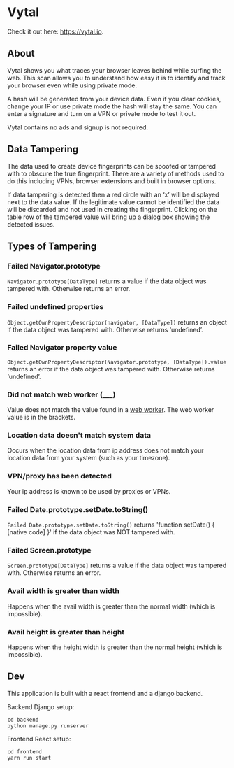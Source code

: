 # Vytal

Check it out here: https://vytal.io.

## About

Vytal shows you what traces your browser leaves behind while surfing the web. This scan allows you to understand how easy it is to identify and track your browser even while using private mode.

A hash will be generated from your device data. Even if you clear cookies, change your IP or use private mode the hash will stay the same. You can enter a signature and turn on a VPN or private mode to test it out.

Vytal contains no ads and signup is not required.

## Data Tampering

The data used to create device fingerprints can be spoofed or tampered with to obscure the true fingerprint. There are a variety of methods used to do this including VPNs, browser extensions and built in browser options.

If data tampering is detected then a red circle with an ‘x’ will be displayed next to the data value. If the legitimate value cannot be identified the data will be discarded and not used in creating the fingerprint. Clicking on the table row of the tampered value will bring up a dialog box showing the detected issues.

## Types of Tampering

### Failed Navigator.prototype

`Navigator.prototype[DataType]` returns a value if the data object was tampered with. Otherwise returns an error.

### Failed undefined properties

`Object.getOwnPropertyDescriptor(navigator, [DataType])` returns an object if the data object was tampered with. Otherwise returns ‘undefined’.

### Failed Navigator property value

`Object.getOwnPropertyDescriptor(Navigator.prototype, [DataType]).value` returns an error if the data object was tampered with. Otherwise returns ‘undefined’.

### Did not match web worker (\_\_\_)

Value does not match the value found in a [web worker](https://developer.mozilla.org/en-US/docs/Web/API/Web_Workers_API/Using_web_workers). The web worker value is in the brackets.

### Location data doesn't match system data

Occurs when the location data from ip address does not match your location data from your system (such as your timezone).

### VPN/proxy has been detected

Your ip address is known to be used by proxies or VPNs.

### Failed Date.prototype.setDate.toString()

`Failed Date.prototype.setDate.toString()` returns 'function setDate() { [native code] }' if the data object was NOT tampered with.

### Failed Screen.prototype

`Screen.prototype[DataType]` returns a value if the data object was tampered with. Otherwise returns an error.

### Avail width is greater than width

Happens when the avail width is greater than the normal width (which is impossible).

### Avail height is greater than height

Happens when the height width is greater than the normal height (which is impossible).

## Dev

This application is built with a react frontend and a django backend.

Backend Django setup:

```
cd backend
python manage.py runserver
```

Frontend React setup:

```
cd frontend
yarn run start
```
